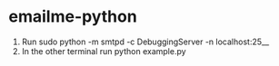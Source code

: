 # emailme-python

1) Run sudo python -m smtpd -c DebuggingServer -n localhost:25__
2) In the other terminal run python example.py